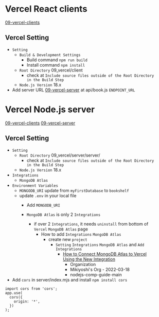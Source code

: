 # Vercel React clients

[09-vercel-clients](https://09-vercel-clients.vercel.app/)

## Vercel Setting

- `Setting`
  - `Build & Development Settings`
    - Build command `npm run build`
    - Install command `npm install`
  - `Root Directory` 09_vercel/client
    - check at `Include source files outside of the Root Directory in the Build Step`
  - `Node.js Version` 18.x
- Add server URL [09-vercel-server](https://09-vercel-server.vercel.app/) at api/book.js `ENDPOINT_URL`
<!-- It's not work `proxy` at package.json, add at `ENDPOINT_URL`  -->

# Vercel Node.js server

[09-vercel-clients](https://09-vercel-clients.vercel.app/)
[09-vercel-server](https://09-vercel-server.vercel.app/)

## Vercel Setting

- `Setting` 
  - `Root Directory` 09_vercel/server/server/
    <!-- It's not work App.mjs, It's work only index.mjs -->
    - check at `Include source files outside of the Root Directory in the Build Step`
  - `Node.js Version` 18.x
- `Integrations`
  - `MongoDB Atlas`
- `Environment Variables`
  - `MONGODB_URI` update from `myFirstDatabase` to `bookshelf`
  - update `.env` in your local file
    - Add `MONGODB_URI`

    - `MongoDB Atlas` is only 2 `Integrations`
      - if over 2 `Integrations`, it needs `uninstall` from bottom of `Vercel` `MongoDB Atlas` page
        - How to add `Integrations` `MongoDB Atlas`
          - create new `project`
            - `Setting` `Integrations` `MongoDB Atlas` and `Add Integrations`
              - [How to Connect MongoDB Atlas to Vercel Using the New Integration](https://www.mongodb.com/developer/products/atlas/how-to-connect-mongodb-atlas-to-vercel-using-the-new-integration/?utm_campaign=vercelatlasintegration&utm_source=youtube&utm_medium=organic_social)
                - Organization
                - Mikiyoshi's Org - 2022-03-18
                  <!-- this is test: list at MongoDB header pull tab
                  Organization 7950722 
                  Organization 7952198
                  vercel-demo2
                  -->
                - nodejs-comp-guide-main
                  <!-- 
                  Project 0
                  mern-exercise-tracker-mongodb
                  natours-app
                  vercel-mongodb 
                  -->
- Add `cors` in server/index.mjs and install `npm install cors`
```
import cors from 'cors';
app.use(
  cors({
    origin: '*',
  })
);
```